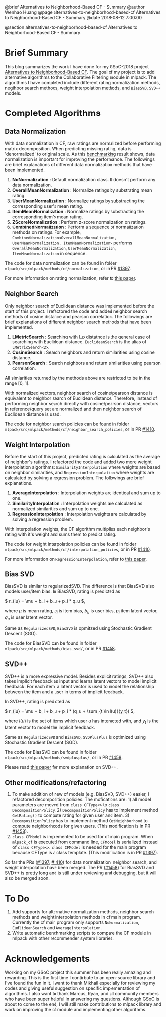 @brief Alternatives to Neighborhood-Based CF - Summary
@author Wenhao Huang
@page alternatives-to-neighborhood-based-cf Alternatives to Neighborhood-Based CF - Summary
@date 2018-08-12 7:00:00

@section alternatives-to-neighborhood-based-cf Alternatives to Neighborhood-Based CF - Summary

# Brief Summary

This blog summarizes the work I have done for my GSoC-2018 project [Alternatives to Neighborhood-Based CF][project]. The goal of my project is to add alternative algorithms to the Collaborative Filtering module in mlpack. The algorithms I have completed include different rating normalization methods, negihbor search methods, weight interpolation methods, and `BiasSVD`, `SVD++` models.

# Completed Algorithms

## Data Normalization

With data normalization in CF, raw ratings are normalized before performing matrix decomposition. When predicting missing rating, data is 'denormalized' to original scale. As this [benchmarking][benchmark] result shows, data normalization is important for improving the performance. The followings are brief explanations of different data normalization methods that have been implemented.

1. **NoNormalization** : Default normalization class. It doesn't perform any data normalization.
2. **OverallMeanNormalization** : Normalize ratings by substrating mean rating.
3. **UserMeanNormalization** : Normalize ratings by substracting the corresponding user's mean rating.
4. **ItemMeanNormalization** : Normalize ratings by substracting the corresponding item's mean rating.
5. **ZScoreNormalization** : Perform z-score normalization on ratings.
6. **CombinedNormalization** : Perform a sequence of normalization methods on ratings. For example, `CombinedNormalization<OverallMeanNormalization, UserMeanNormalization, ItemMeanNormalization>` performs `OverallMeanNormalization`, `UserMeanNormalization`, `ItemMeanNormalization` in sequence.

The code for data normalization can be found in folder `mlpack/src/mlpack/methods/cf/normalization`, or in PR [#1397][1397].

For more information on rating normalization, refer to [this paper][Koren2007].

## Neighbor Search

Only neighbor search of Euclidean distance was implemented before the start of this project. I refactored the code and added neighbor search methods of cosine distance and pearson correlation. The followings are brief explanations of different neighbor search methods that have been implemented.

1. **LMetricSearch** : Searching with l_p distatnce is the general case of searching with Euclidean distance. `EuclideanSearch` is the alias of `LMetricSearch<2>`.
2. **CosineSearch** : Search neighbors and return similarities using cosine distance. 
3. **PearsonSearch** : Search neighbors and return similarities using pearson correlation.

All simlarities returned by the methods above are restricted to be in the range [0, 1].

With normalized vectors, neighbor search of cosine/pearson distance is equivalent to neighbor search of Euclidean distance. Therefore, instead of performing neighbor search directly with cosine/pearson distance, vectors in reference/query set are normalized and then neighbor search of Euclidean distance is used.

The code for neighbor search policies can be found in folder `mlpack/src/mlpack/methods/cf/neighbor_search_policies`, or in PR [#1410][1410].

## Weight Interpolation

Before the start of this project, predicted rating is calculated as the average of neighbor's ratings. I refactored the code and added two more weight interpolation algorithms: `SimilarityInterpolation` where weights are based on neighbor similarities, and `RegressionInterpolation` where weights are calculated by solving a regression problem. The followings are brief explanations.

1. **AverageInterpolation** : Interpolation weights are identical and sum up to one.
2. **SimilarityInterpolation** : Interpolation weights are calculated as normalized similarities and sum up to one.
3. **RegressionInterpolation** : Interpolation weights are calculated by solving a regression problem.

With interpolation weights, the CF algorithm multiplies each neighbor's rating with it's weight and sums them to predict rating.

The code for weight interpolation policies can be found in folder `mlpack/src/mlpack/methods/cf/interpolation_policies`, or in PR [#1410][1410].

For more information on `RegressionInterpolation`, refer to [this paper][Koren2007].

## Bias SVD

BiasSVD is similar to regularizedSVD. The difference is that BiasSVD also models user/item bias. In BiasSVD, rating is predicted as 

$ r_{iu} = \mu + b_i + b_u + p_i * q_u $,

where $\mu$ is mean rating, $b_i$ is item bias, $b_u$ is user bias, $p_i$ item latent vector, $q_u$ is user latent vector.

Same as `RegularizedSVD`, `BiasSVD` is opmitzed using Stochastic Gradient Descent (SGD).

The code for BiasSVD can be found in folder `mlpack/src/mlpack/methods/bias_svd/`, or in PR [#1458][1458].

## SVD++

SVD++ is a more expressive model. Besides explicit ratings, SVD++ also takes implicit feedback as input and learns latent vectors to model implicit feedback. For each item, a latent vector is used to model the relationship between the item and a user in terms of implicit feedback.

In SVD++, rating is predicted as

$ r_{iu} = \mu + b_i + b_u + p_i * (q_u + \sum_{t \in I(u)}{y_t}) $,

where $I(u)$ is the set of items which user $u$ has interacted with, and $y_t$ is the latent vector to model the implicit feedback.

Same as `RegularizedSVD` and `BiasSVD`, `SVDPlusPlus` is optimized using Stochastic Gradient Descent (SGD).

The code for BiasSVD can be found in folder `mlpack/src/mlpack/methods/svdplusplus/`, or in PR [#1458][1458].

Please read [this paper][svdpp] for more explanation on SVD++.

## Other modifications/refactoring

1. To make addition of new cf models (e.g. BiasSVD, SVD++) easier, I refactored decomposition policies. The mofications are: 1) all model parameters are moved from `class CFType<>` to `class DecompositionPolicy`. 2) `DecompositionPolicy` has to implement method `GetRating()` to compute rating for given user and item. 3) `DecompositionPolicy` has to implement method `GetNeighborhood` to compute neighborhoods for given users. (This modification is in PR [#1458][1458]).
2. `class CFModel` is implemented to be used for cf main program. When `mlpack_cf` is executed from command line, `CFModel` is serialized instead of `class CFType<>`. `class CFModel` is needed for the main program because CFType is a class template. (This modification is in PR [#1397][1397]).

So far the PRs ([#1397][1397], [#1410][1410]) for data normalization, neighbor search, and weight interpolation have been merged. The PR ([#1458][1458]) for BiasSVD and SVD++ is pretty long and is still under reviewing and debugging, but it will also be merged soon.

# To Do

1. Add supports for alternative normalization methods, neighbor search methods and weight interpolation methods in cf main program. Currently the cf main program only supports `NoNormalization`, `EudlideanSearch` and `AverageInterpolation`.
2. Write automatic benchmarking scripts to compare the CF module in mlpack with other recommender system libraries.


# Acknowledgements
Working on my GSoC project this summer has been really amazing and rewarding. This is the first time I contirbute to an open-source library and I've found the fun in it. I want to thank Mikhail especially for reviewing my codes and giving useful suggestion on specific implementation of algorithms. I also want to thank Marcus, Ryan, and all community members who have been super helpful in answering my questions. Although GSoC is about to come to the end, I will still make contributions to mlpack library and work on improving the cf module and implementing other algorithms.

[project]: https://summerofcode.withgoogle.com/projects/#5422247402012672
[benchmark]: https://gist.github.com/Wenhao-H/8470c63f5063e18057af42e05c4549e0
[1397]: https://github.com/mlpack/mlpack/pull/1397
[1410]: https://github.com/mlpack/mlpack/pull/1410
[1458]: https://github.com/mlpack/mlpack/pull/1458
[Koren2007]: http://citeseerx.ist.psu.edu/viewdoc/download?doi=10.1.1.129.4662&rep=rep1&type=pdf
[svdpp]: http://www.cs.rochester.edu/twiki/pub/Main/HarpSeminar/Factorization_Meets_the_Neighborhood-_a_Multifaceted_Collaborative_Filtering_Model.pdf
